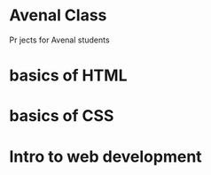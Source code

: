 # Avenal Class 
Pr jects for Avenal students 

# basics of HTML

# basics of CSS

# Intro to web development
